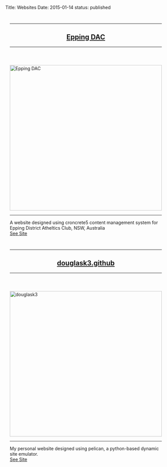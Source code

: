 Title: Websites
Date: 2015-01-14
status: published

<div class="12u">
    <section>
    <!-- EppingDAC -->
        <div class="6u", style = "padding:1em;">
            <section class="box">
                <header>
                    <hr>
                    <h2><a href = "http://www.eppingdac.com.au/"> Epping DAC </a></h2>
                    <hr>
                </header>
                <section style = "height: 455px;">
                <img src="http://douglask3.github.io/images/EppingDACSite.png" alt="Epping DAC" style="width: 100%;"/>
                </section><hr>
                A website designed using croncrete5 content management system for Epping District Atheltics Club, NSW, Australia
                <footer class="actions">
                    <a href="http://www.eppingdac.com.au/" class="button button-icon button-icon-1">See Site</a>
                </footer>
            </section>
        </div>
    <!-- douglask3 -->
        <div class="6u", style = "padding:1em;">
            <section class="box">
                <header>
                    <hr>
                    <h2><a href = "http://douglask3.github.io"> douglask3.github </a></h2>
                    <hr>
                </header>
                <section style = "height: 455px;">
                <img src="http://douglask3.github.io/images/HomePage.png" alt="douglask3" style="width: 100%;"/>
                </section><hr>
                My personal website designed using pelican, a python-based dynamic site emulator.
                <footer class="actions">
                    <a href="http://douglask3.github.io/" class="button button-icon button-icon-1">See Site</a>
                </footer>
            </section>
        </div>
    </section>
</div>
